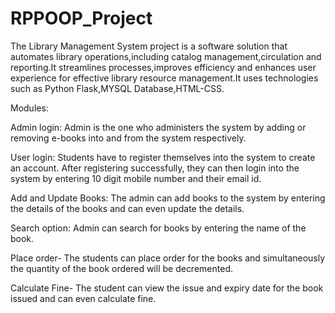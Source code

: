 # RPPOOP_Project
The Library Management System project is a software solution that automates library operations,including catalog management,circulation and reporting.It streamlines processes,improves efficiency and enhances user experience for effective library resource management.It uses technologies such as Python Flask,MYSQL Database,HTML-CSS.


Modules:

Admin login: Admin is the one who administers the system by adding or removing e-books into and from the system respectively.

User login: Students have to register themselves into the system to create an account. After registering successfully, they can then login into the system by entering 10 digit mobile number and their email id.

Add and Update Books: The admin can add books to the system by entering the details of the books and can even update the details.

Search option: Admin  can  search for books by entering the name of the book.

Place order- The students can place order for the books and simultaneously the quantity of the book ordered will be decremented.

Calculate Fine- The student can view the issue and expiry date for the book issued and can even calculate fine.